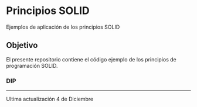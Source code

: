 # Principios SOLID
Ejemplos de aplicación de los principios SOLID
## Objetivo
El presente repositorio contiene el código ejemplo de los principios de programación SOLID. 

### DIP

___
Ultima actualización 4 de Diciembre
